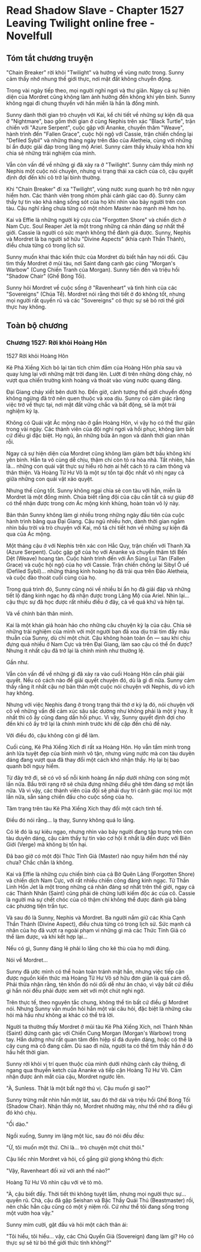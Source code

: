 # Read Shadow Slave - Chapter 1527 Leaving Twilight online free - Novelfull

## Tóm tắt chương truyện

"Chain Breaker" rời khỏi "Twilight" và hướng về vùng nước trong. Sunny cảm thấy nhớ nhung thế giới thực, nơi mặt đất không chuyển động.

Trong vài ngày tiếp theo, mọi người nghỉ ngơi và thư giãn. Ngay cả sự hiện diện của Mordret cũng không làm ảnh hưởng đến không khí yên bình. Sunny không ngại đi chung thuyền với hắn miễn là hắn là đồng minh.

Sunny dành thời gian trò chuyện với Kai, kể chi tiết về những sự kiện đã qua ở "Nightmare", bao gồm thời gian ở cùng Nephis trên xác "Black Turtle", trận chiến với "Azure Serpent", cuộc gặp với Ananke, chuyến thăm "Weave", hành trình đến "Fallen Grace", cuộc hội ngộ với Cassie, trận chiến chống lại "Defiled Sybil" và những tháng ngày trên đảo của Aletheia, cùng với những bí ẩn được giải đáp trong lăng mộ Ariel. Sunny cảm thấy khuây khỏa hơn khi chia sẻ những trải nghiệm của mình.

Vẫn còn vấn đề về những gì đã xảy ra ở "Twilight". Sunny cảm thấy mình nợ Nephis một cuộc nói chuyện, nhưng vì trạng thái xa cách của cô, cậu quyết định đợi đến khi cô trở lại bình thường.

Khi "Chain Breaker" đi xa "Twilight", vùng nước xung quanh họ trở nên nguy hiểm hơn. Các thành viên trong nhóm phải cảnh giác cao độ. Sunny cảm thấy tự tin vào khả năng sống sót của họ khi nhìn vào bảy người trên con tàu. Cậu nghĩ rằng chưa từng có một nhóm Master nào mạnh mẽ hơn họ.

Kai và Effie là những người kỳ cựu của "Forgotten Shore" và chiến dịch ở Nam Cực. Soul Reaper Jet là một trong những cá nhân đáng sợ nhất thế giới. Cassie là người có sức mạnh không thể đánh giá được. Sunny, Nephis và Mordret là ba người sở hữu "Divine Aspects" (khía cạnh Thần Thánh), điều chưa từng có trong lịch sử.

Sunny muốn khai thác kiến thức của Mordret dù biết hắn hay nói dối. Cậu tìm thấy Mordret ở mũi tàu, nơi Saint đang canh gác cùng "Morgan's Warbow" (Cung Chiến Tranh của Morgan). Sunny tiến đến và triệu hồi "Shadow Chair" (Ghế Bóng Tối).

Sunny hỏi Mordret về cuộc sống ở "Ravenheart" và tình hình của các "Sovereigns" (Chúa Tể). Mordret nói rằng thời tiết ở đó không tốt, nhưng mọi người rất quyến rũ và các "Sovereigns" có thực sự sẽ bỏ rơi thế giới thực hay không.

## Toàn bộ chương

### Chương 1527: Rời khỏi Hoàng Hôn

1527 Rời khỏi Hoàng Hôn

Kẻ Phá Xiềng Xích bỏ lại tàn tích chìm đắm của Hoàng Hôn phía sau và quay lưng lại với những mặt trời đang lên. Lướt đi trên những dòng chảy, nó vượt qua chiến trường kinh hoàng và thoát vào vùng nước quang đãng.

Đại Giang chảy xiết bên dưới họ. Đến giờ, cảnh tượng thế giới chuyển động không ngừng đã trở nên quen thuộc và xoa dịu. Sunny có cảm giác rằng việc trở về thực tại, nơi mặt đất vững chắc và bất động, sẽ là một trải nghiệm kỳ lạ.

Không có Quái vật Ác mộng nào ở gần Hoàng Hôn, vì vậy họ có thể thư giãn trong vài ngày. Các thành viên của đội nghỉ ngơi và hồi phục, không làm bất cứ điều gì đặc biệt. Họ ngủ, ăn những bữa ăn ngon và dành thời gian nhàn rỗi.

Ngay cả sự hiện diện của Mordret cũng không làm giảm bớt bầu không khí yên bình. Hắn ta vô cùng dễ chịu, thậm chí còn tỏ ra hòa nhã. Tất nhiên, hắn là... những con quái vật thực sự hiểu rõ hơn ai hết cách tỏ ra cảm thông và thân thiện. Và Hoàng Tử Hư Vô là một sự tồn tại độc nhất vô nhị ngay cả giữa những con quái vật xảo quyệt.

Nhưng thế cũng tốt. Sunny không ngại chia sẻ con tàu với hắn, miễn là Mordret là một đồng minh. Chúa biết rằng đội của cậu cần tất cả sự giúp đỡ có thể nhận được trong cơn Ác mộng kinh khủng, hoàn toàn vô lý này.

Bản thân Sunny không làm gì nhiều trong những ngày đầu tiên của cuộc hành trình băng qua Đại Giang. Cậu ngủ nhiều hơn, dành thời gian ngắm nhìn bầu trời và trò chuyện với Kai, mô tả chi tiết hơn về những sự kiện đã qua của Ác mộng.

Một tháng cậu ở với Nephis trên xác con Hắc Quy, trận chiến với Thanh Xà (Azure Serpent). Cuộc gặp gỡ của họ với Ananke và chuyến thăm tới Bến Dệt (Weave) hoang tàn. Cuộc hành trình đến với Ân Sủng Lụi Tàn (Fallen Grace) và cuộc hội ngộ của họ với Cassie. Trận chiến chống lại Sibyl Ô uế (Defiled Sybil)... những tháng kinh hoàng họ đã trải qua trên Đảo Aletheia, và cuộc đào thoát cuối cùng của họ.

Trong quá trình đó, Sunny cũng nói về nhiều bí ẩn họ đã giải đáp và những tiết lộ đáng kinh ngạc họ đã nhận được trong Lăng Mộ của Ariel. Nhìn lại... cậu thực sự đã học được rất nhiều điều ở đây, cả về quá khứ và hiện tại.

Và về chính bản thân mình.

Kai là một khán giả hoàn hảo cho những câu chuyện kỳ lạ của cậu. Chia sẻ những trải nghiệm của mình với một người bạn đã xoa dịu trái tim đầy mâu thuẫn của Sunny, dù chỉ một chút. Cậu không hoàn toàn ổn — sau khi chịu đựng quá nhiều ở Nam Cực và trên Đại Giang, làm sao cậu có thể ổn được? Nhưng ít nhất cậu đã trở lại là chính mình như thường lệ.

Gần như.

Vẫn còn vấn đề về những gì đã xảy ra vào cuối Hoàng Hôn cần phải giải quyết. Nếu có cách nào để giải quyết chuyện đó, dù là gì đi nữa. Sunny cảm thấy rằng ít nhất cậu nợ bản thân một cuộc nói chuyện với Nephis, dù vô ích hay không.

Nhưng với việc Nephis đang ở trong trạng thái thờ ơ kỳ lạ đó, nói chuyện với cô về những vấn đề cảm xúc sâu sắc dường như không phải là một ý hay. Ít nhất thì cô ấy cũng đang dần hồi phục. Vì vậy, Sunny quyết định đợi cho đến khi cô ấy trở lại là chính mình trước khi đề cập đến chủ đề này.

Với điều đó, cậu không còn gì để làm.

Cuối cùng, Kẻ Phá Xiềng Xích đi rất xa Hoàng Hôn. Họ vẫn tắm mình trong ánh lửa tuyệt đẹp của bình minh vô tận, nhưng vùng nước mà con tàu duyên dáng đang vượt qua đã thay đổi một cách khó nhận thấy. Họ lại bị bao quanh bởi nguy hiểm.

Từ đây trở đi, sẽ có vô số nỗi kinh hoàng ẩn nấp dưới những con sóng một lần nữa. Bầu trời rạng rỡ sẽ chứa đựng những điều ghê tởm đáng sợ một lần nữa. Và vì vậy, các thành viên của đội sẽ phải duy trì cảnh giác mọi lúc một lần nữa, sẵn sàng chiến đấu cho cuộc sống của họ.

Tâm trạng trên tàu Kẻ Phá Xiềng Xích thay đổi một cách tinh tế.

Điều đó nói rằng... lạ thay, Sunny không quá lo lắng.

Có lẽ đó là sự kiêu ngạo, nhưng nhìn vào bảy người đang tập trung trên con tàu duyên dáng, cậu cảm thấy tự tin vào cơ hội ít nhất là đến được với Biên Giới (Verge) mà không bị tổn hại.

Đã bao giờ có một đội Thức Tỉnh Giả (Master) nào nguy hiểm hơn thế này chưa? Chắc chắn là không.

Kai và Effie là những cựu chiến binh của cả Bờ Quên Lãng (Forgotten Shore) và chiến dịch Nam Cực, với rất nhiều chiến công đáng kinh ngạc. Tử Thần Linh Hồn Jet là một trong những cá nhân đáng sợ nhất trên thế giới, ngay cả các Thánh Nhân (Saint) cũng phải dè chừng lưỡi kiếm độc ác của cô. Cassie là người mà sự chết chóc của cô thậm chí không thể được đánh giá bằng các phương tiện trần tục.

Và sau đó là Sunny, Nephis và Mordret. Ba người nắm giữ các Khía Cạnh Thần Thánh (Divine Aspect), điều chưa từng có trong lịch sử. Sức mạnh cá nhân của họ đã vượt ra ngoài phạm vi những gì mà các Thức Tỉnh Giả có thể làm được, và khi kết hợp lại...

Nếu có gì, Sunny đáng lẽ phải lo lắng cho kẻ thù của họ mới đúng.

Nói về Mordret...

Sunny đã ước mình có thể hoàn toàn tránh mặt hắn, nhưng việc tiếp cận được nguồn kiến thức mà Hoàng Tử Hư Vô sở hữu đơn giản là quá cám dỗ. Phải thừa nhận rằng, tên khốn đó nói dối dễ như ăn cháo, vì vậy bất cứ điều gì hắn nói đều phải được xem xét với một chút nghi ngờ.

Trên thực tế, theo nguyên tắc chung, không thể tin bất cứ điều gì Mordret nói. Nhưng Sunny vẫn muốn hỏi hắn một vài câu hỏi, đặc biệt là những câu hỏi mà hầu như không ai khác có thể trả lời.

Người ta thường thấy Mordret ở mũi tàu Kẻ Phá Xiềng Xích, nơi Thánh Nhân (Saint) đứng canh gác với Chiến Cung Morgan (Morgan's Warbow) trong tay. Hắn dường như rất quan tâm đến hiệp sĩ đá duyên dáng, hoặc có thể là cây cung mà cô đang cầm. Dù sao đi nữa, người ta có thể tìm thấy hắn ở đó hầu hết thời gian.

Sunny rời khỏi vị trí quen thuộc của mình dưới những cành cây thiêng, đi ngang qua thuyền ketch của Ananke và tiếp cận Hoàng Tử Hư Vô. Cảm nhận được ánh mắt của cậu, Mordret ngước lên.

"À, Sunless. Thật là một bất ngờ thú vị. Cậu muốn gì sao?"

Sunny trừng mắt nhìn hắn một lát, sau đó thở dài và triệu hồi Ghế Bóng Tối (Shadow Chair). Nhận thấy nó, Mordret nhướng mày, như thể nhớ ra điều gì đó khó chịu.

"Ối dào."

Ngồi xuống, Sunny im lặng một lúc, sau đó nói đều đều:

"Ừ, tôi muốn một thứ. Chỉ là... trò chuyện một chút thôi."

Cậu liếc nhìn Mordret và hỏi, cố gắng giữ giọng không thù địch:

"Vậy, Ravenheart đối xử với anh thế nào?"

Hoàng Tử Hư Vô nhìn cậu với vẻ tò mò.

"À, cậu biết đấy. Thời tiết thì không tuyệt lắm, nhưng mọi người thực sự... quyến rũ. Chà, cậu đã gặp Seishan và Bậc Thầy Quái Thú (Beastmaster) rồi, nên chắc hẳn cậu cũng có một ý niệm rồi. Cứ như thể tôi đang sống trong một vườn hoa vậy."

Sunny mỉm cười, gật đầu và hỏi một cách thân ái:

"Tôi hiểu, tôi hiểu... vậy, các Chủ Quyền Giả (Sovereign) đang làm gì? Họ có thực sự sẽ từ bỏ thế giới thức tỉnh không?"
